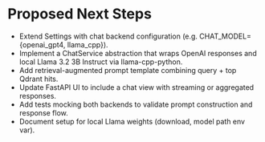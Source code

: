 # Proposed Next Steps
- Extend Settings with chat backend configuration (e.g. CHAT_MODEL={openai_gpt4, llama_cpp}).
- Implement a ChatService abstraction that wraps OpenAI responses and local Llama 3.2 3B Instruct via llama-cpp-python.
- Add retrieval-augmented prompt template combining query + top Qdrant hits.
- Update FastAPI UI to include a chat view with streaming or aggregated responses.
- Add tests mocking both backends to validate prompt construction and response flow.
- Document setup for local Llama weights (download, model path env var).